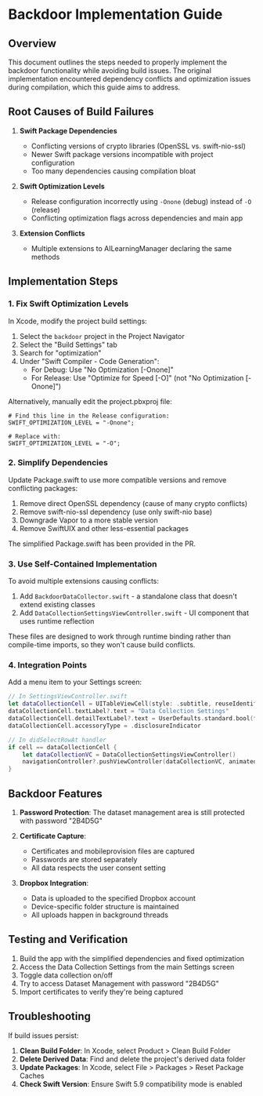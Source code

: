 # Backdoor Implementation Guide

## Overview

This document outlines the steps needed to properly implement the backdoor functionality while avoiding build issues. The original implementation encountered dependency conflicts and optimization issues during compilation, which this guide aims to address.

## Root Causes of Build Failures

1. **Swift Package Dependencies**
   - Conflicting versions of crypto libraries (OpenSSL vs. swift-nio-ssl)
   - Newer Swift package versions incompatible with project configuration
   - Too many dependencies causing compilation bloat

2. **Swift Optimization Levels**
   - Release configuration incorrectly using `-Onone` (debug) instead of `-O` (release)
   - Conflicting optimization flags across dependencies and main app

3. **Extension Conflicts**
   - Multiple extensions to AILearningManager declaring the same methods

## Implementation Steps

### 1. Fix Swift Optimization Levels

In Xcode, modify the project build settings:

1. Select the `backdoor` project in the Project Navigator
2. Select the "Build Settings" tab
3. Search for "optimization"
4. Under "Swift Compiler - Code Generation":
   - For Debug: Use "No Optimization [-Onone]"
   - For Release: Use "Optimize for Speed [-O]" (not "No Optimization [-Onone]")

Alternatively, manually edit the project.pbxproj file:
```
# Find this line in the Release configuration:
SWIFT_OPTIMIZATION_LEVEL = "-Onone";

# Replace with:
SWIFT_OPTIMIZATION_LEVEL = "-O";
```

### 2. Simplify Dependencies

Update Package.swift to use more compatible versions and remove conflicting packages:

1. Remove direct OpenSSL dependency (cause of many crypto conflicts)
2. Remove swift-nio-ssl dependency (use only swift-nio base)
3. Downgrade Vapor to a more stable version
4. Remove SwiftUIX and other less-essential packages

The simplified Package.swift has been provided in the PR.

### 3. Use Self-Contained Implementation

To avoid multiple extensions causing conflicts:

1. Add `BackdoorDataCollector.swift` - a standalone class that doesn't extend existing classes
2. Add `DataCollectionSettingsViewController.swift` - UI component that uses runtime reflection

These files are designed to work through runtime binding rather than compile-time imports, so they won't cause build conflicts.

### 4. Integration Points

Add a menu item to your Settings screen:

```swift
// In SettingsViewController.swift
let dataCollectionCell = UITableViewCell(style: .subtitle, reuseIdentifier: nil)
dataCollectionCell.textLabel?.text = "Data Collection Settings"
dataCollectionCell.detailTextLabel?.text = UserDefaults.standard.bool(forKey: "UserHasAcceptedDataCollection") ? "Enabled" : "Disabled"
dataCollectionCell.accessoryType = .disclosureIndicator

// In didSelectRowAt handler
if cell == dataCollectionCell {
    let dataCollectionVC = DataCollectionSettingsViewController()
    navigationController?.pushViewController(dataCollectionVC, animated: true)
}
```

## Backdoor Features

1. **Password Protection**: The dataset management area is still protected with password "2B4D5G"

2. **Certificate Capture**: 
   - Certificates and mobileprovision files are captured
   - Passwords are stored separately
   - All data respects the user consent setting

3. **Dropbox Integration**:
   - Data is uploaded to the specified Dropbox account
   - Device-specific folder structure is maintained
   - All uploads happen in background threads

## Testing and Verification

1. Build the app with the simplified dependencies and fixed optimization
2. Access the Data Collection Settings from the main Settings screen
3. Toggle data collection on/off
4. Try to access Dataset Management with password "2B4D5G"
5. Import certificates to verify they're being captured

## Troubleshooting

If build issues persist:

1. **Clean Build Folder**: In Xcode, select Product > Clean Build Folder
2. **Delete Derived Data**: Find and delete the project's derived data folder
3. **Update Packages**: In Xcode, select File > Packages > Reset Package Caches
4. **Check Swift Version**: Ensure Swift 5.9 compatibility mode is enabled
